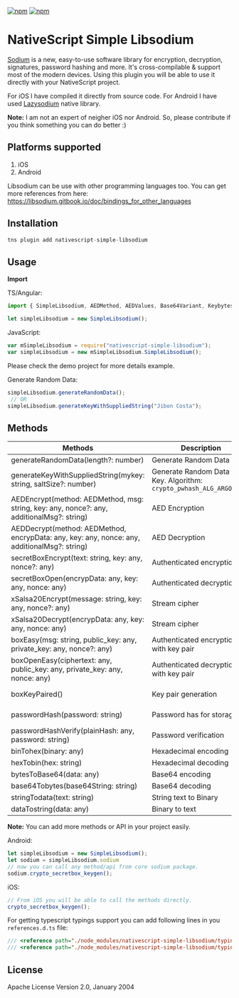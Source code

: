 [![npm](https://img.shields.io/npm/v/nativescript-simple-libsodium.svg)](https://www.npmjs.com/package/nativescript-simple-libsodium)
[![npm](https://img.shields.io/npm/dt/nativescript-simple-libsodium.svg?label=npm%20downloads)](https://www.npmjs.com/package/nativescript-simple-libsodium)


# NativeScript Simple Libsodium

[Sodium](https://github.com/jedisct1/libsodium) is a new, easy-to-use software library for encryption, decryption, signatures, password hashing and more. It's cross-compilable & support most of the modern devices. Using this plugin you will be able to use it directly with your NativeScript project.

For iOS I have compiled it directly from source code. For Android I have used [Lazysodium](https://github.com/terl/lazysodium-android) native library.

 **Note:** I am not an expert of neigher iOS nor Android. So, please contribute if you think something you can do better :)

 ## Platforms supported 

1. iOS
2. Android

Libsodium can be use with other programming languages too. You can get more references from here: https://libsodium.gitbook.io/doc/bindings_for_other_languages

## Installation

```javascript
tns plugin add nativescript-simple-libsodium
```

## Usage 

**Import**

TS/Angular:

```javascript
import { SimpleLibsodium, AEDMethod, AEDValues, Base64Variant, Keybytes, Noncebytes } from 'nativescript-simple-libsodium';

let simpleLibsodium = new SimpleLibsodium();
```

JavaScript:
```javascript
var mSimpleLibsodium = require("nativescript-simple-libsodium");
var simpleLibsodium = new mSimpleLibsodium.SimpleLibsodium();
```

Please check the demo project for more details example.

Generate Random Data:

```javascript
simpleLibsodium.generateRandomData();
 // OR
simpleLibsodium.generateKeyWithSuppliedString("Jibon Costa");
```

## Methods
    
| Methods | Description | Reference |
| --- | --- | --- |
| generateRandomData(length?: number) | Generate Random Data | https://libsodium.gitbook.io/doc/generating_random_data |
| generateKeyWithSuppliedString(mykey: string, saltSize?: number) | Generate Random Data with Key. Algorithm: `crypto_pwhash_ALG_ARGON2I13` | https://libsodium.gitbook.io/doc/password_hashing/the_argon2i_function#key-derivation |
| AEDEncrypt(method: AEDMethod, msg: string, key: any, nonce?: any, additionalMsg?: string) | AED Encryption | https://libsodium.gitbook.io/doc/secret-key_cryptography/aead |
| AEDDecrypt(method: AEDMethod, encrypData: any, key: any, nonce: any, additionalMsg?: string) | AED Decryption | https://libsodium.gitbook.io/doc/secret-key_cryptography/aead |
| secretBoxEncrypt(text: string, key: any, nonce?: any) | Authenticated encryption | https://libsodium.gitbook.io/doc/secret-key_cryptography/authenticated_encryption#combined-mode |
| secretBoxOpen(encrypData: any, key: any, nonce: any) | Authenticated decryption | https://libsodium.gitbook.io/doc/secret-key_cryptography/authenticated_encryption#combined-mode |
| xSalsa20Encrypt(message: string, key: any, nonce?: any) | Stream cipher | https://libsodium.gitbook.io/doc/advanced/stream_ciphers/xsalsa20 |
| xSalsa20Decrypt(encrypData: any, key: any, nonce: any) | Stream cipher | https://libsodium.gitbook.io/doc/advanced/stream_ciphers/xsalsa20 |
| boxEasy(msg: string, public_key: any, private_key: any, nonce?: any) | Authenticated encryption with key pair | https://libsodium.gitbook.io/doc/public-key_cryptography/authenticated_encryption |
| boxOpenEasy(ciphertext: any, public_key: any, private_key: any, nonce: any) | Authenticated decryption with key pair | https://libsodium.gitbook.io/doc/public-key_cryptography/authenticated_encryption |
| boxKeyPaired() | Key pair generation | https://libsodium.gitbook.io/doc/public-key_cryptography/authenticated_encryption#key-pair-generation |
| passwordHash(password: string) | Password has for storage | https://libsodium.gitbook.io/doc/password_hashing/the_argon2i_function#password-storage |
| passwordHashVerify(plainHash: any, password: string) | Password verification | https://libsodium.gitbook.io/doc/password_hashing/the_argon2i_function#password-storage |
| binTohex(binary: any) | Hexadecimal encoding | https://libsodium.gitbook.io/doc/helpers#hexadecimal-encoding-decoding |
| hexTobin(hex: string) | Hexadecimal decoding | https://libsodium.gitbook.io/doc/helpers#hexadecimal-encoding-decoding |
| bytesToBase64(data: any) | Base64 encoding | https://libsodium.gitbook.io/doc/helpers#base64-encoding-decoding. |
| base64Tobytes(base64String: string) | Base64 decoding | https://libsodium.gitbook.io/doc/helpers#base64-encoding-decoding |
| stringTodata(text: string) | String text to Binary | Native Implementation |
| dataTostring(data: any) | Binary to text | Native Implementation |



**Note:** You can add more methods or API in your project easily. 

Android:

```javascript
let simpleLibsodium = new SimpleLibsodium();
let sodium = simpleLibsodium.sodium
// now you can call any method/api from core sodium package.
sodium.crypto_secretbox_keygen();
```

iOS:

```javascript
// From iOS you will be able to call the methods directly.
crypto_secretbox_keygen();
```

For getting typescript typings support you can add following lines in you `references.d.ts` file:

```javascript
/// <reference path="./node_modules/nativescript-simple-libsodium/typingz/android.d.ts" />
/// <reference path="./node_modules/nativescript-simple-libsodium/typingz/objc!sodium.d.ts" />
```

## License

Apache License Version 2.0, January 2004

